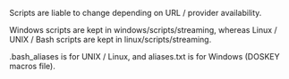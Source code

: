 Scripts are liable to change depending on URL / provider availability.

Windows scripts are kept in windows/scripts/streaming, whereas Linux / UNIX / Bash scripts are kept in linux/scripts/streaming.

.bash_aliases is for UNIX / Linux, and aliases.txt is for Windows (DOSKEY macros file).
